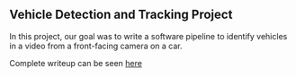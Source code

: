 ## Vehicle Detection and Tracking Project
In this project, our goal was to write a software pipeline to identify vehicles in a video from a front-facing camera on a car.

Complete writeup can be seen [here](https://github.com/sahilbahl/CarND-Vehicle-Detection-Tracking/blob/master/Vehicle%20Detection%20Project%205%20WriteUp.pdf)
